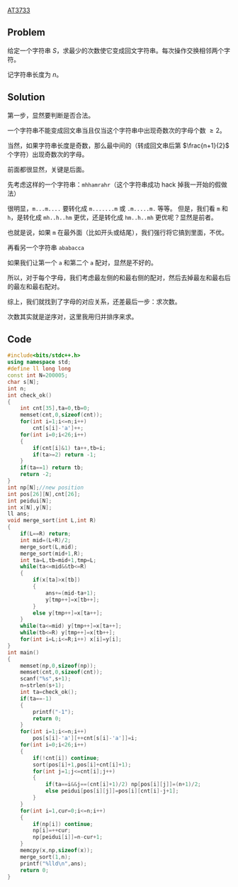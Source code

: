 [AT3733](https://www.luogu.com.cn/problem/AT3733)

## Problem

给定一个字符串 $S$，求最少的次数使它变成回文字符串。每次操作交换相邻两个字符。

记字符串长度为 $n$。

## Solution

第一步，显然要判断是否合法。

一个字符串不能变成回文串当且仅当这个字符串中出现奇数次的字母个数 $\ge 2$。

当然，如果字符串长度是奇数，那么最中间的（转成回文串后第 $\frac{n+1}{2}$ 个字符）出现奇数次的字母。

前面都很显然，关键是后面。

先考虑这样的一个字符串：`mhhamrahr`（这个字符串成功 hack 掉我一开始的假做法）

很明显，`m...m....` 要转化成 `m.......m` 或 `.m.....m.` 等等。
但是，我们看 `m` 和 `h`，是转化成 `mh..h..hm` 更优，还是转化成 `hm..h..mh` 更优呢？显然是前者。

也就是说，如果 `m` 在最外面（比如开头或结尾），我们强行将它搞到里面，不优。

再看另一个字符串 `ababacca`

如果我们让第一个 `a` 和第二个 `a` 配对，显然是不好的。

所以，对于每个字母，我们考虑最左侧的和最右侧的配对，然后去掉最左和最右后的最左和最右配对。

综上，我们就找到了字母的对应关系，还差最后一步：求次数。

次数其实就是逆序对，这里我用归并排序来求。

## Code

```cpp
#include<bits/stdc++.h>
using namespace std;
#define ll long long
const int N=200005;
char s[N];
int n;
int check_ok()
{
	int cnt[35],ta=0,tb=0;
	memset(cnt,0,sizeof(cnt));
	for(int i=1;i<=n;i++)
		cnt[s[i]-'a']++;
	for(int i=0;i<26;i++)
	{
		if(cnt[i]&1) ta++,tb=i;
		if(ta>=2) return -1;
	}
	if(ta==1) return tb;
	return -2;
}
int np[N];//new position
int pos[26][N],cnt[26];
int peidui[N];
int x[N],y[N];
ll ans;
void merge_sort(int L,int R)
{
	if(L==R) return;
	int mid=(L+R)/2;
	merge_sort(L,mid);
	merge_sort(mid+1,R);
	int ta=L,tb=mid+1,tmp=L;
	while(ta<=mid&&tb<=R)
	{
		if(x[ta]>x[tb])
		{
			ans+=(mid-ta+1);
			y[tmp++]=x[tb++];
		}
		else y[tmp++]=x[ta++];
	}
	while(ta<=mid) y[tmp++]=x[ta++];
	while(tb<=R) y[tmp++]=x[tb++];
	for(int i=L;i<=R;i++) x[i]=y[i];
}
int main()
{
	memset(np,0,sizeof(np));
	memset(cnt,0,sizeof(cnt));
	scanf("%s",s+1);
	n=strlen(s+1);
	int ta=check_ok();
	if(ta==-1)
	{
		printf("-1");
		return 0;
	}
	for(int i=1;i<=n;i++)
		pos[s[i]-'a'][++cnt[s[i]-'a']]=i;
	for(int i=0;i<26;i++)
	{
		if(!cnt[i]) continue;
		sort(pos[i]+1,pos[i]+cnt[i]+1);
		for(int j=1;j<=cnt[i];j++)
		{
			if(ta==i&&j==(cnt[i]+1)/2) np[pos[i][j]]=(n+1)/2;
			else peidui[pos[i][j]]=pos[i][cnt[i]-j+1];
		}
	}
	for(int i=1,cur=0;i<=n;i++)
	{
		if(np[i]) continue;
		np[i]=++cur;
		np[peidui[i]]=n-cur+1;
	}
	memcpy(x,np,sizeof(x));
	merge_sort(1,n);
	printf("%lld\n",ans);
	return 0;
}

```